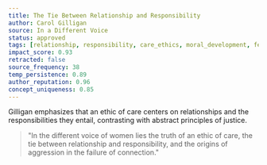 ```yaml
---
title: The Tie Between Relationship and Responsibility
author: Carol Gilligan
source: In a Different Voice
status: approved
tags: [relationship, responsibility, care_ethics, moral_development, feminist_ethics]
impact_score: 0.93
retracted: false
source_frequency: 38
temp_persistence: 0.89
author_reputation: 0.96
concept_uniqueness: 0.85
---
```


Gilligan emphasizes that an ethic of care centers on relationships and the responsibilities they entail, contrasting with abstract principles of justice.

> "In the different voice of women lies the truth of an ethic of care, the tie between relationship and responsibility, and the origins of aggression in the failure of connection."